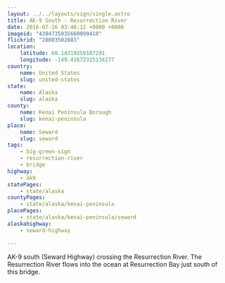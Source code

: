 ```yaml
---
layout: ../../layouts/sign/single.astro
title: AK-9 South - Resurrection River
date: 2016-07-16 03:48:12 +0000 +0000
imageid: "4384735035660099410"
flickrid: "28003502883"
location:
    latitude: 60.14319259107291
    longitude: -149.41672325134277
country:
    name: United States
    slug: united-states
state:
    name: Alaska
    slug: alaska
county:
    name: Kenai Peninsula Borough
    slug: kenai-peninsula
place:
    name: Seward
    slug: seward
tags:
    - big-green-sign
    - resurrection-river
    - bridge
highway:
    - ak9
statePages:
    - state/alaska
countyPages:
    - state/alaska/kenai-peninsula
placePages:
    - state/alaska/kenai-peninsula/seward
alaskahighway:
    - seward-highway

---
```

AK-9 south (Seward Highway) crossing the Resurrection River.  The Resurrection River flows into the ocean at Resurrection Bay just south of this bridge.